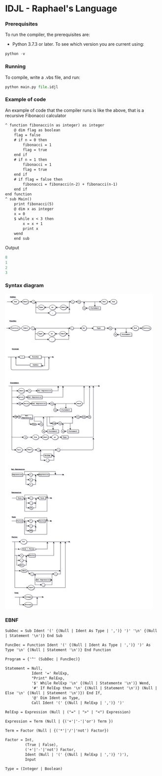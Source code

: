 # IDJL - Raphael's Language
### Prerequisites

To run the compiler, the prerequisites are:
- Python 3.7.3 or later.
To see which version you are current using:
```Python
python -v
```

### Running
To compile, write a .vbs file, and run:
```Python
python main.py file.idjl
```

### Example of code
An example of code that the compiler runs is like the above, that is a recursive Fibonacci calculator
```VBS
^ function fibonacci(n as integer) as integer
    @ dim flag as boolean
    flag = false
    # if n = 0 then
        fibonacci = 1
        flag = true
    end if
    # if n = 1 then 
        fibonacci = 1
        flag = true
    end if
    # if flag = false then
        fibonacci = fibonacci(n-2) + fibonacci(n-1)
    end if
end function
^ sub Main()
    print fibonacci(5)
    @ dim x as integer
    x = 0
    $ while x < 3 then
        x = x + 1
        print x
    wend
    end sub
```
Output
```Python
8
1
2
3
```

### Syntax diagram
![Syntax diagram](idjl.png)

### EBNF

```
SubDec = Sub Ident '(' {(Null | Ident As Type | ',')} ')' '\n' {(Null | Statement '\n')} End Sub
```

```
FuncDec = Function Ident '(' {(Null | Ident As Type | ',')} ')' As Type '\n' {(Null | Statement '\n')} End Function
```

```
Program = {'^' (SubDec | FuncDec)}
```

```
Statement = Null, 
            Ident '=' RelExp,
            "Print" RelExp,
            '$' While RelExp '\n' {(Null | Statemente '\n')} Wend,
            '#' If RelExp then '\n' {(Null | Statement '\n')} (Null | Else '\n' {(Null | Statement '\n')}) End If,
            '@' Dim Ident as Type,
            Call Ident '(' {(Null | RelExp | ',')} ')'
```

```
RelExp = Expression (Null | ("=" | ">" | "<") Expression)
```

```
Expression = Term (Null | {('+'|'-'|'or') Term })
```

```
Term = Factor (Null | {('*'|'/'|'not') Factor})
```

```
Factor = Int,
         (True | False),
         ('+'|'-'|'not') Factor,
         Ident (Null | '(' {(Null | RelExp | ',')} ')'),
         Input
```

```
Type = (Integer | Boolean)
```
